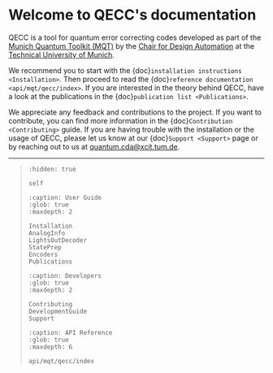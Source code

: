 # Welcome to QECC's documentation

QECC is a tool for quantum error correcting codes developed as part of the [Munich Quantum Toolkit (MQT)](https://mqt.readthedocs.io) by the [Chair for Design Automation](https://www.cda.cit.tum.de/) at the [Technical University of Munich](https://www.tum.de).

We recommend you to start with the {doc}`installation instructions <Installation>`.
Then proceed to read the {doc}`reference documentation <api/mqt/qecc/index>`.
If you are interested in the theory behind QECC, have a look at the publications in the {doc}`publication list <Publications>`.

We appreciate any feedback and contributions to the project. If you want to contribute, you can find more information in
the {doc}`Contribution <Contributing>` guide. If you are having trouble with the installation or the usage of QECC,
please let us know at our {doc}`Support <Support>` page or by reaching out to us at
[quantum.cda@xcit.tum.de](mailto:quantum.cda@xcit.tum.de).

---

> ```{toctree}
> :hidden: true
>
> self
> ```
>
> ```{toctree}
> :caption: User Guide
> :glob: true
> :maxdepth: 2
>
> Installation
> AnalogInfo
> LightsOutDecoder
> StatePrep
> Encoders
> Publications
> ```
>
> ```{toctree}
> :caption: Developers
> :glob: true
> :maxdepth: 2
>
> Contributing
> DevelopmentGuide
> Support
> ```
>
> ```{toctree}
> :caption: API Reference
> :glob: true
> :maxdepth: 6
>
> api/mqt/qecc/index
> ```

